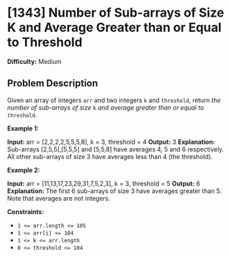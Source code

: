 # [1343] Number of Sub-arrays of Size K and Average Greater than or Equal to Threshold

**Difficulty:** Medium

## Problem Description

Given an array of integers `arr` and two integers `k` and `threshold`, return _the number of sub-arrays of size_ `k` _and average greater than or equal to_ `threshold`.

**Example 1:**

**Input:** arr = \[2,2,2,2,5,5,5,8\], k = 3, threshold = 4
**Output:** 3
**Explanation:** Sub-arrays \[2,5,5\],\[5,5,5\] and \[5,5,8\] have averages 4, 5 and 6 respectively. All other sub-arrays of size 3 have averages less than 4 (the threshold).

**Example 2:**

**Input:** arr = \[11,13,17,23,29,31,7,5,2,3\], k = 3, threshold = 5
**Output:** 6
**Explanation:** The first 6 sub-arrays of size 3 have averages greater than 5. Note that averages are not integers.

**Constraints:**

*   `1 <= arr.length <= 105`
*   `1 <= arr[i] <= 104`
*   `1 <= k <= arr.length`
*   `0 <= threshold <= 104`